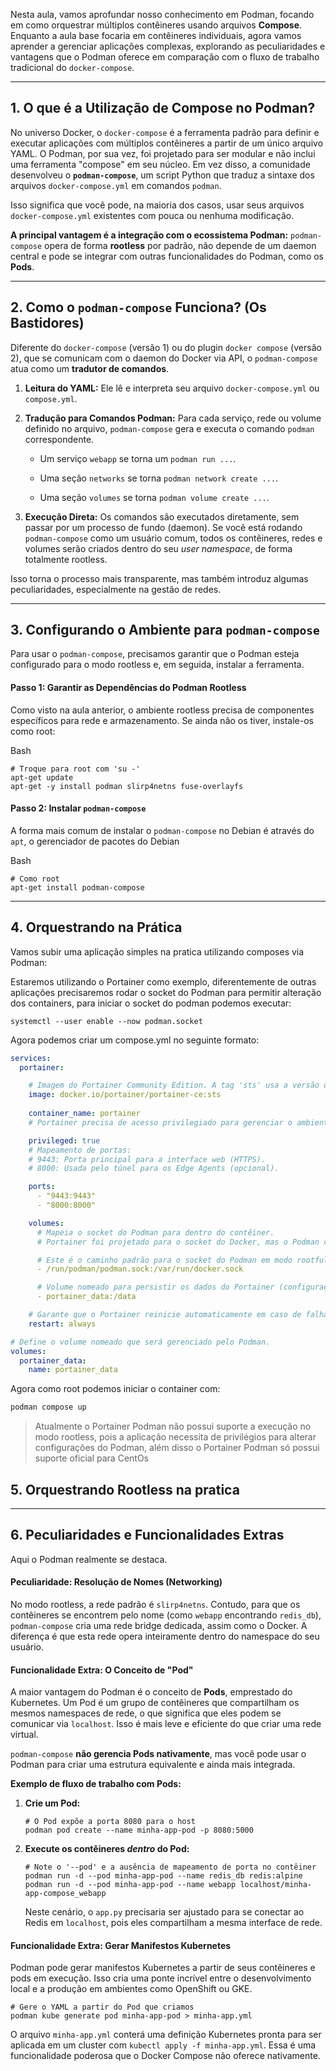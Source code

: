 Nesta aula, vamos aprofundar nosso conhecimento em Podman, focando em como orquestrar múltiplos contêineres usando arquivos **Compose**. Enquanto a aula base focaria em contêineres individuais, agora vamos aprender a gerenciar aplicações complexas, explorando as peculiaridades e vantagens que o Podman oferece em comparação com o fluxo de trabalho tradicional do `docker-compose`.

---

## 1. O que é a Utilização de Compose no Podman?

No universo Docker, o `docker-compose` é a ferramenta padrão para definir e executar aplicações com múltiplos contêineres a partir de um único arquivo YAML. O Podman, por sua vez, foi projetado para ser modular e não inclui uma ferramenta "compose" em seu núcleo. Em vez disso, a comunidade desenvolveu o **`podman-compose`**, um script Python que traduz a sintaxe dos arquivos `docker-compose.yml` em comandos `podman`.

Isso significa que você pode, na maioria dos casos, usar seus arquivos `docker-compose.yml` existentes com pouca ou nenhuma modificação.

**A principal vantagem é a integração com o ecossistema Podman:** `podman-compose` opera de forma **rootless** por padrão, não depende de um daemon central e pode se integrar com outras funcionalidades do Podman, como os **Pods**.

---

## 2. Como o `podman-compose` Funciona? (Os Bastidores)

Diferente do `docker-compose` (versão 1) ou do plugin `docker compose` (versão 2), que se comunicam com o daemon do Docker via API, o `podman-compose` atua como um **tradutor de comandos**.

1. **Leitura do YAML:** Ele lê e interpreta seu arquivo `docker-compose.yml` ou `compose.yml`.
    
2. **Tradução para Comandos Podman:** Para cada serviço, rede ou volume definido no arquivo, `podman-compose` gera e executa o comando `podman` correspondente.
    
    - Um serviço `webapp` se torna um `podman run ...`.
        
    - Uma seção `networks` se torna `podman network create ...`.
        
    - Uma seção `volumes` se torna `podman volume create ...`.
        
3. **Execução Direta:** Os comandos são executados diretamente, sem passar por um processo de fundo (daemon). Se você está rodando `podman-compose` como um usuário comum, todos os contêineres, redes e volumes serão criados dentro do seu _user namespace_, de forma totalmente rootless.
    

Isso torna o processo mais transparente, mas também introduz algumas peculiaridades, especialmente na gestão de redes.

---

## 3. Configurando o Ambiente para `podman-compose`

Para usar o `podman-compose`, precisamos garantir que o Podman esteja configurado para o modo rootless e, em seguida, instalar a ferramenta.

#### Passo 1: Garantir as Dependências do Podman Rootless

Como visto na aula anterior, o ambiente rootless precisa de componentes específicos para rede e armazenamento. Se ainda não os tiver, instale-os como root:

Bash

```
# Troque para root com 'su -'
apt-get update
apt-get -y install podman slirp4netns fuse-overlayfs
```
#### Passo 2: Instalar `podman-compose`

A forma mais comum de instalar o `podman-compose` no Debian é através do `apt`, o gerenciador de pacotes do Debian

Bash

```
# Como root
apt-get install podman-compose
```

---

## 4. Orquestrando na Prática

Vamos subir uma aplicação simples na pratica utilizando composes via Podman:

Estaremos utilizando o Portainer como exemplo, diferentemente de outras aplicações precisaremos rodar o socket do Podman para permitir alteração dos containers, para iniciar o socket do podman podemos executar:

```
systemctl --user enable --now podman.socket
```

Agora podemos criar um compose.yml no seguinte formato:

```yml
services:
  portainer:

    # Imagem do Portainer Community Edition. A tag 'sts' usa a versão de suporte de curto prazo mais recente (Possui suporte ao Podman).
    image: docker.io/portainer/portainer-ce:sts
    
    container_name: portainer
    # Portainer precisa de acesso privilegiado para gerenciar o ambiente Podman completamente.

    privileged: true
    # Mapeamento de portas:
    # 9443: Porta principal para a interface web (HTTPS).
    # 8000: Usada pelo túnel para os Edge Agents (opcional).

    ports:
      - "9443:9443"
      - "8000:8000"

    volumes:
      # Mapeia o socket do Podman para dentro do contêiner.
      # Portainer foi projetado para o socket do Docker, mas o Podman cria um link de compatibilidade.

      # Este é o caminho padrão para o socket do Podman em modo rootful.
      - /run/podman/podman.sock:/var/run/docker.sock

      # Volume nomeado para persistir os dados do Portainer (configurações, usuários, etc.).
      - portainer_data:/data

    # Garante que o Portainer reinicie automaticamente em caso de falha ou após um reboot do sistema.
    restart: always

# Define o volume nomeado que será gerenciado pelo Podman.
volumes:
  portainer_data:
    name: portainer_data

```

Agora como root podemos iniciar o container com:

```bash
podman compose up
```

> Atualmente o Portainer Podman não possui suporte a execução no modo rootless, pois a aplicação necessita de privilégios para alterar configurações do Podman, além disso o Portainer Podman só possui suporte oficial para CentOs 

## 5. Orquestrando Rootless na pratica
---

## 6. Peculiaridades e Funcionalidades Extras

Aqui o Podman realmente se destaca.

#### Peculiaridade: Resolução de Nomes (Networking)

No modo rootless, a rede padrão é `slirp4netns`. Contudo, para que os contêineres se encontrem pelo nome (como `webapp` encontrando `redis_db`), `podman-compose` cria uma rede bridge dedicada, assim como o Docker. A diferença é que esta rede opera inteiramente dentro do namespace do seu usuário.

#### Funcionalidade Extra: O Conceito de "Pod"

A maior vantagem do Podman é o conceito de **Pods**, emprestado do Kubernetes. Um Pod é um grupo de contêineres que compartilham os mesmos namespaces de rede, o que significa que eles podem se comunicar via `localhost`. Isso é mais leve e eficiente do que criar uma rede virtual.

`podman-compose` **não gerencia Pods nativamente**, mas você pode usar o Podman para criar uma estrutura equivalente e ainda mais integrada.

**Exemplo de fluxo de trabalho com Pods:**

1. **Crie um Pod:**
    
    ```
    # O Pod expõe a porta 8080 para o host
    podman pod create --name minha-app-pod -p 8080:5000
    ```
    
2. **Execute os contêineres _dentro_ do Pod:**
    
    ```
    # Note o '--pod' e a ausência de mapeamento de porta no contêiner
    podman run -d --pod minha-app-pod --name redis_db redis:alpine
    podman run -d --pod minha-app-pod --name webapp localhost/minha-app-compose_webapp
    ```
    
    Neste cenário, o `app.py` precisaria ser ajustado para se conectar ao Redis em `localhost`, pois eles compartilham a mesma interface de rede.
    

#### Funcionalidade Extra: Gerar Manifestos Kubernetes

Podman pode gerar manifestos Kubernetes a partir de seus contêineres e pods em execução. Isso cria uma ponte incrível entre o desenvolvimento local e a produção em ambientes como OpenShift ou GKE.

```
# Gere o YAML a partir do Pod que criamos
podman kube generate pod minha-app-pod > minha-app.yml
```

O arquivo `minha-app.yml` conterá uma definição Kubernetes pronta para ser aplicada em um cluster com `kubectl apply -f minha-app.yml`. Essa é uma funcionalidade poderosa que o Docker Compose não oferece nativamente.